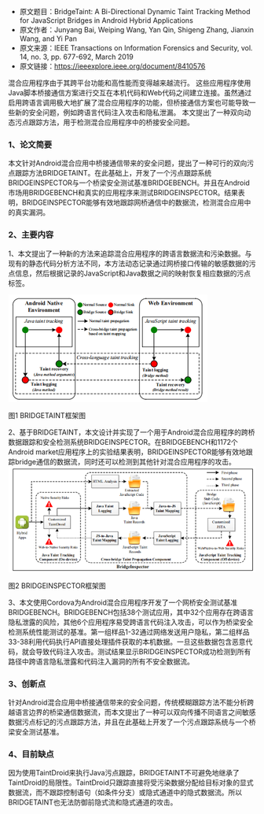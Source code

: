 -   原文题目：BridgeTaint: A Bi-Directional Dynamic Taint Tracking Method for JavaScript Bridges in Android Hybrid Applications
 -   原文作者：Junyang Bai, Weiping Wang, Yan Qin, Shigeng Zhang, Jianxin Wang, and Yi Pan
-   原文来源：IEEE Transactions on Information Forensics and Security, vol. 14, no. 3, pp. 677-692, March 2019
-   原文链接：https://ieeexplore.ieee.org/document/8410576

混合应用程序由于其跨平台功能和高性能而变得越来越流行。 这些应用程序使用Java脚本桥接通信方案进行交互在本机代码和Web代码之间建立连接。虽然通过启用跨语言调用极大地扩展了混合应用程序的功能，但桥接通信方案也可能导致一些新的安全问题，例如跨语言代码注入攻击和隐私泄漏。 本文提出了一种双向动态污点跟踪方法，用于检测混合应用程序中的桥接安全问题。 

### 1、论文简要

本文针对Android混合应用中桥接通信带来的安全问题，提出了一种可行的双向污点跟踪方法BRIDGETAINT。在此基础上，开发了一个污点跟踪系统BRIDGEINSPECTOR与一个桥梁安全测试基准BRIDGEBENCH。并且在Android市场用BRIDGEBENCH和真实的应用程序来测试BRIDGEINSPECTOR。结果表明，BRIDGEINSPECTOR能够有效地跟踪网桥通信中的数据流，检测混合应用中的真实漏洞。

### 2、主要内容
1、本文提出了一种新的方法来追踪混合应用程序的跨语言数据流和污染数据。与现有的静态代码分析方法不同，本方法动态记录通过网桥接口传输的敏感数据的污点信息，然后根据记录的JavaScript和Java数据之间的映射恢复相应数据的污点标签。

![](https://raw.githubusercontent.com/ojool/Homework/master/img-folder/1.png)

图1 BRIDGETAINT框架图

2、基于BRIDGETAINT，本文设计并实现了一个用于Android混合应用程序的跨桥数据跟踪和安全检测系统BRIDGEINSPECTOR。在BRIDGEBENCH和1172个Android market应用程序上的实验结果表明，BRIDGEINSPECTOR能够有效地跟踪bridge通信的数据流，同时还可以检测到其他针对混合应用程序的攻击。
![](https://raw.githubusercontent.com/ojool/Homework/master/img-folder/2.png)

图2  BRIDGEINSPECTOR框架图

3、本文使用Cordova为Android混合应用程序开发了一个网桥安全测试基准BRIDGEBENCH。BRIDGEBENCH包括38个测试应用，其中32个应用存在跨语言隐私泄露的风险，其他6个应用程序易受跨语言代码注入攻击，可以作为桥梁安全检测系统性能测试的基准。第一组样品1-32通过网络发送用户隐私，第二组样品33-38利用代码执行API直接处理插件获取的本机数据。一旦这些数据包含恶意代码，就会导致代码注入攻击。测试结果显示BRIDGEINSPECTOR成功检测到所有路径中跨语言隐私泄露和代码注入漏洞的所有不安全数据流。

### 3、创新点
针对Android混合应用中桥接通信带来的安全问题，传统模糊跟踪方法不能分析跨越语言边界的桥梁通信数据流，而本文提出了一种可以双向传播不同语言之间敏感数据污点标记的污点跟踪方法，并且在此基础上开发了一个污点跟踪系统与一个桥梁安全测试基准。

### 4、目前缺点

因为使用TaintDroid来执行Java污点跟踪，BRIDGETAINT不可避免地继承了TaintDroid的局限性。TaintDroid只跟踪直接将受污染数据分配给目标对象的显式数据流，而不跟踪控制语句（如条件分支）或隐式通道中的隐式数据流。所以BRIDGETAINT也无法防御前隐式流和隐式通道的攻击。

